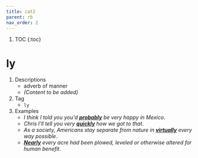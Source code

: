 ```yaml
---
title: cat2
parent: rb
nav_order: 2
---
```

1. TOC
{:toc}

# ly

1. Descriptions
    - adverb of manner
    - *(Content to be added)*
2. Tag
    - `ly`
3. Examples
    - *I think I told you you'd <ins>**probably**</ins> be very happy in Mexico*. 
    - *Chris I'll tell you very <ins>**quickly**</ins> how we got to that*. 
    - *As a society, Americans stay separate from nature in <ins>**virtually**</ins> every way possible*.
    - *<ins>**Nearly**</ins> every acre had been plowed, leveled or otherwise altered for human benefit*.
